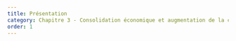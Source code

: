 ```yaml
---
title: Présentation
category: Chapitre 3 - Consolidation économique et augmentation de la capacité d’action des acteurs
order: 1
---
```

